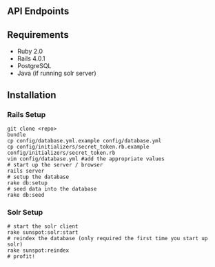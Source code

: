 ## API Endpoints

## Requirements
* Ruby 2.0
* Rails 4.0.1
* PostgreSQL
* Java (if running solr server)

## Installation

### Rails Setup
    git clone <repo>
    bundle
    cp config/database.yml.example config/database.yml
    cp config/initializers/secret_token.rb.example config/initializers/secret_token.rb
    vim config/database.yml #add the appropriate values
    # start up the server / browser
    rails server
    # setup the database
    rake db:setup
    # seed data into the database
    rake db:seed

### Solr Setup

    # start the solr client 
    rake sunspot:solr:start
    # reindex the database (only required the first time you start up solr)
    rake sunspot:reindex
    # profit!